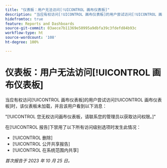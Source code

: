 ```yaml
---
title: "仪表板：用户无法访问[!UICONTROL 画布仪表板]"
description: "当应有权访问[!UICONTROL 画布仪表板]的用户尝试访问[!UICONTROL 画布仪表板]时，该仪表板未加载，并且该用户看到一条消息。"
hidefromtoc: true
feature: Reports and Dashboards
source-git-commit: 03aece7b11369e50995a9dbfa39c3fdefd84b93c
workflow-type: ht
source-wordcount: '108'
ht-degree: 100%

---
```



# 仪表板：用户无法访问[!UICONTROL 画布仪表板]

当应有权访问[!UICONTROL 画布仪表板]的用户尝试访问[!UICONTROL 画布仪表板]时，该仪表板未加载，并且该用户看到以下消息：

&quot;[!UICONTROL 您无权访问画布仪表板，请联系您的管理员以获取访问权限。]&quot;

在[!UICONTROL 报告]下禁用了以下所有访问级别选项时发生此情况：

* [!UICONTROL 删除]
* [!UICONTROL 公开共享报告]
* [!UICONTROL 在系统范围内共享]

_首次报告于 2023 年 10 月 25 日。_
